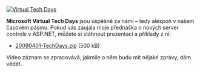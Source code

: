 <!-- dcterms:identifier = aspnetcz#226 -->
<!-- dcterms:title = Virtual Tech Days: Prezentace a příklady ke stažení -->
<!-- dcterms:abstract = Microsoft Virtual Tech Days jsou úspěšně za námi – tedy alespoň v našem časovém pásmu. Pokud vás zaujala moje přednáška o nových server controls v ASP.NET, můžete si stáhnout prezentaci a příklady z ní. -->
<!-- np9:categoryId = 6 -->
<!-- x4w:category = Akce a události -->
<!-- np9:authorId = 1 -->
<!-- np9:authorEmail = michal.valasek@altairis.cz -->
<!-- dcterms:creator = Michal Altair Valášek -->
<!-- dcterms:created = 2009-04-01T19:45:31.203+02:00 -->
<!-- dcterms:dateAccepted = 2009-04-01T19:45:31.203+02:00 -->

[![Virtual Tech Days](https://www.cdn.altairis.cz/Blog/2009/20090401-msvtd_3.png "Virtual Tech Days")](http://www.msfttechdays.com/) 

**Microsoft Virtual Tech Days** jsou úspěšně za námi – tedy alespoň v našem časovém pásmu. Pokud vás zaujala moje přednáška o nových server controls v ASP.NET, můžete si stáhnout prezentaci a příklady z ní:

*   [20090401-TechDays.zip](https://www.cdn.altairis.cz/Blog/2009/20090401-TechDays.zip) (500 kB)  

Video záznam se zpracovává, jakmile o něm budu mít nějaké zprávy, dám vědět.